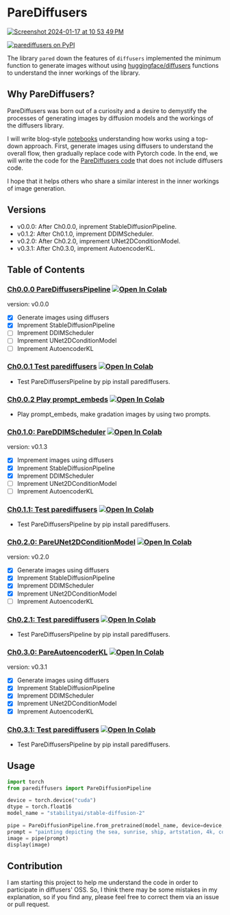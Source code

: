 # PareDiffusers

[![Screenshot 2024-01-17 at 10 53 49 PM](https://github.com/masaishi/parediffusers/assets/1396267/c02bd298-c894-4fb6-b17a-a72f1b736748)](https://github.com/masaishi/parediffusers/blob/main/src/parediffusers/pipeline.py)

[![parediffusers on PyPI](https://img.shields.io/pypi/v/parediffusers.svg)](https://pypi.org/project/parediffusers)

The library `pared` down the features of `diffusers` implemented the minimum function to generate images without using [huggingface/diffusers](https://github.com/huggingface/diffusers/tree/main) functions to understand the inner workings of the library.


## Why PareDiffusers?
PareDiffusers was born out of a curiosity and a desire to demystify the processes of generating images by diffusion models and the workings of the diffusers library.

I will write blog-style [notebooks](./notebooks) understanding how works using a top-down approach. First, generate images using diffusers to understand the overall flow, then gradually replace code with Pytorch code. In the end, we will write the code for the [PareDiffusers code](./src/parediffusers) that does not include diffusers code.

I hope that it helps others who share a similar interest in the inner workings of image generation.

## Versions
- v0.0.0: After Ch0.0.0, inprement StableDiffusionPipeline.
- v0.1.2: After Ch0.1.0, imprement DDIMScheduler.
- v0.2.0: After Ch0.2.0, imprement UNet2DConditionModel.
- v0.3.1: After Ch0.3.0, imprement AutoencoderKL.

## Table of Contents
### [Ch0.0.0 PareDiffusersPipeline](./notebooks/ch0.0.0_ParedDiffusionPipeline.ipynb) [![Open In Colab](https://colab.research.google.com/assets/colab-badge.svg)](https://colab.research.google.com/github/masaishi/parediffusers/blob/main/notebooks/ch0.0.0_ParedDiffusionPipeline.ipynb)
version: v0.0.0
- [x] Generate images using diffusers
- [x] Imprement StableDiffusionPipeline
- [ ] Imprement DDIMScheduler
- [ ] Imprement UNet2DConditionModel
- [ ] Imprement AutoencoderKL
### [Ch0.0.1 Test parediffusers](./notebooks/ch0.0.1_Test_parediffusers.ipynb) [![Open In Colab](https://colab.research.google.com/assets/colab-badge.svg)](https://colab.research.google.com/github/masaishi/parediffusers/blob/main/notebooks/ch0.0.1_Test_parediffusers.ipynb)
- Test PareDiffusersPipeline by pip install parediffusers.
### [Ch0.0.2 Play prompt_embeds](./notebooks/ch0.0.2_Play_prompt_embeds.ipynb) [![Open In Colab](https://colab.research.google.com/assets/colab-badge.svg)](https://colab.research.google.com/github/masaishi/parediffusers/blob/main/notebooks/ch0.0.2_Play_prompt_embeds.ipynb)
- Play prompt_embeds, make gradation images by using two prompts.
### [Ch0.1.0: PareDDIMScheduler](./notebooks/ch0.1.0_PareDDIMScheduler.ipynb) [![Open In Colab](https://colab.research.google.com/assets/colab-badge.svg)](https://colab.research.google.com/github/masaishi/parediffusers/blob/main/notebooks/ch0.1.0_PareDDIMScheduler.ipynb)
version: v0.1.3
- [x] Imprement images using diffusers
- [x] Imprement StableDiffusionPipeline
- [x] Imprement DDIMScheduler
- [ ] Imprement UNet2DConditionModel
- [ ] Imprement AutoencoderKL
### [Ch0.1.1: Test parediffusers](./notebooks/ch0.1.1_Test_parediffusers.ipynb) [![Open In Colab](https://colab.research.google.com/assets/colab-badge.svg)](https://colab.research.google.com/github/masaishi/parediffusers/blob/main/notebooks/ch0.1.1_Test_parediffusers.ipynb)
- Test PareDiffusersPipeline by pip install parediffusers.
### [Ch0.2.0: PareUNet2DConditionModel](./notebooks/ch0.2.0_PareUNet2DConditionModel.ipynb) [![Open In Colab](https://colab.research.google.com/assets/colab-badge.svg)](https://colab.research.google.com/github/masaishi/parediffusers/blob/main/notebooks/ch0.2.0_PareUNet2DConditionModel.ipynb)
version: v0.2.0
- [x] Generate images using diffusers
- [x] Imprement StableDiffusionPipeline
- [x] Imprement DDIMScheduler
- [x] Imprement UNet2DConditionModel
- [ ] Imprement AutoencoderKL
### [Ch0.2.1: Test parediffusers](./notebooks/ch0.2.1_Test_PareDiffusersPipeline.ipynb) [![Open In Colab](https://colab.research.google.com/assets/colab-badge.svg)](https://colab.research.google.com/github/masaishi/parediffusers/blob/main/notebooks/ch0.2.1_Test_PareDiffusersPipeline.ipynb)
- Test PareDiffusersPipeline by pip install parediffusers.
### [Ch0.3.0: PareAutoencoderKL](./notebooks/ch0.3.0_PareAutoencoderKL.ipynb) [![Open In Colab](https://colab.research.google.com/assets/colab-badge.svg)](https://colab.research.google.com/github/masaishi/parediffusers/blob/main/notebooks/ch0.3.0_PareAutoencoderKL.ipynb)
version: v0.3.1
- [x] Generate images using diffusers
- [x] Imprement StableDiffusionPipeline
- [x] Imprement DDIMScheduler
- [x] Imprement UNet2DConditionModel
- [x] Imprement AutoencoderKL
### [Ch0.3.1: Test parediffusers](./notebooks/ch0.3.1_Test_PareDiffusersPipeline.ipynb) [![Open In Colab](https://colab.research.google.com/assets/colab-badge.svg)](https://colab.research.google.com/github/masaishi/parediffusers/blob/main/notebooks/ch0.3.1_Test_PareDiffusersPipeline.ipynb)
- Test PareDiffusersPipeline by pip install parediffusers.


## Usage
```python
import torch
from parediffusers import PareDiffusionPipeline

device = torch.device("cuda")
dtype = torch.float16
model_name = "stabilityai/stable-diffusion-2"

pipe = PareDiffusionPipeline.from_pretrained(model_name, device=device, dtype=dtype)
prompt = "painting depicting the sea, sunrise, ship, artstation, 4k, concept art"
image = pipe(prompt)
display(image)
```

## Contribution
I am starting this project to help me understand the code in order to participate in diffusers' OSS. So, I think there may be some mistakes in my explanation, so if you find any, please feel free to correct them via an issue or pull request.
